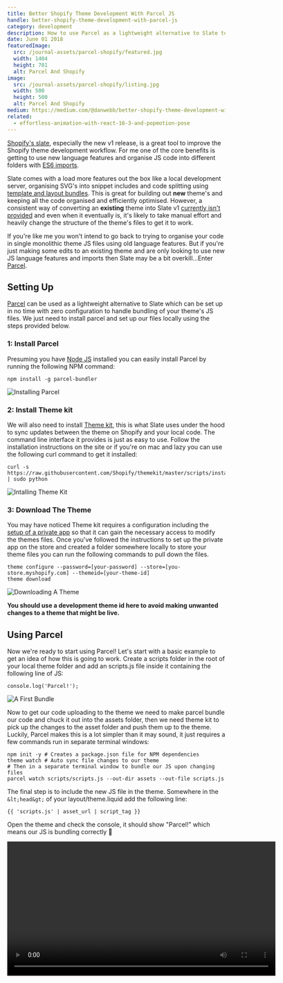 ```yaml
---
title: Better Shopify Theme Development With Parcel JS
handle: better-shopify-theme-development-with-parcel-js
category: development
description: How to use Parcel as a lightweight alternative to Slate to improve your Shopify themes development workflow when working on existing themes.
date: June 01 2018
featuredImage:
  src: /journal-assets/parcel-shopify/featured.jpg
  width: 1404
  height: 701
  alt: Parcel And Shopify
image:
  src: /journal-assets/parcel-shopify/listing.jpg
  width: 500
  height: 500
  alt: Parcel And Shopify
medium: https://medium.com/@danwebb/better-shopify-theme-development-with-parcel-js-704f17f367fc
related:
  - effortless-animation-with-react-16-3-and-popmotion-pose
---
```


[Shopify's slate](https://github.com/Shopify/slate), especially the new v1 release, is a great tool to improve the Shopify theme development workflow. For me one of the core benefits is getting to use new language features and organise JS code into different folders with [ES6 imports](https://developer.mozilla.org/en-US/docs/Web/JavaScript/Reference/Statements/import).

Slate comes with a load more features out the box like a local development server, organising SVG's into snippet includes and code splitting using [template and layout bundles](https://github.com/Shopify/slate/wiki/Template-and-layout-bundles). This is great for building out **new** theme's and keeping all the code organised and efficiently optimised. However, a consistent way of converting an **existing** theme into Slate v1 [currently isn't provided](https://github.com/Shopify/slate/issues/542) and even when it eventually is, it's likely to take manual effort and heavily change the structure of the theme's files to get it to work.

If you're like me you won't intend to go back to trying to organise your code in single monolithic theme JS files using old language features. But if you're just making some edits to an existing theme and are only looking to use new JS language features and imports then Slate may be a bit overkill...Enter [Parcel](https://parceljs.org/).

## Setting Up

[Parcel](https://parceljs.org/) can be used as a lightweight alternative to Slate which can be set up in no time with zero configuration to handle bundling of your theme's JS files. We just need to install parcel and set up our files locally using the steps provided below.  

### 1: Install Parcel

Presuming you have [Node JS](https://nodejs.org/en/) installed you can easily install Parcel by running the following NPM command:
```
npm install -g parcel-bundler
```
![Installing Parcel](/journal-assets/parcel-shopify/install-parcel.gif)

### 2: Install Theme kit

We will also need to install [Theme kit](https://shopify.github.io/themekit/), this is what Slate uses under the hood to sync updates between the theme on Shopify and your local code. The command line interface it provides is just as easy to use. Follow the installation instructions on the site or if you're on mac and lazy you can use the following curl command to get it installed:
```
curl -s https://raw.githubusercontent.com/Shopify/themekit/master/scripts/install | sudo python
```
![Intalling Theme Kit](/journal-assets/parcel-shopify/install-themekit.gif)

### 3: Download The Theme

You may have noticed Theme kit requires a configuration including the [setup of a private app](https://shopify.github.io/themekit/#get-api-access) so that it can gain the necessary access to modify the themes files. Once you've followed the instructions to set up the private app on the store and created a folder somewhere locally to store your theme files you can run the following commands to pull down the files.
```
theme configure --password=[your-password] --store=[you-store.myshopify.com] --themeid=[your-theme-id]
theme download
```
![Downloading A Theme](/journal-assets/parcel-shopify/theme-download.gif)

**You should use a development theme id here to avoid making unwanted changes to a theme that might be live.**

## Using Parcel

Now we're ready to start using Parcel! Let's start with a basic example to get an idea of how this is going to work. Create a scripts folder in the root of your local theme folder and add an scripts.js file inside it containing the following line of JS:
```
console.log('Parcel!');
```
![A First Bundle](/journal-assets/parcel-shopify/parcel-log.gif)

Now to get our code uploading to the theme we need to make parcel bundle our code and chuck it out into the assets folder, then we need theme kit to pick up the changes to the asset folder and push them up to the theme. Luckily, Parcel makes this is a lot simpler than it may sound, it just requires a few commands run in separate terminal windows:
```
npm init -y # Creates a package.json file for NPM dependencies
theme watch # Auto sync file changes to our theme
# Then in a separate terminal window to bundle our JS upon changing files
parcel watch scripts/scripts.js --out-dir assets --out-file scripts.js  
```
The final step is to include the new JS file in the theme. Somewhere in the `&lt;head&gt;` of your layout/theme.liquid add the following line:
```
{{ 'scripts.js' | asset_url | script_tag }}
```
Open the theme and check the console, it should show "Parcel!" which means our JS is bundling correctly 🎉

<video src="/journal-assets/parcel-shopify/theme-upload.mp4" width="620" controls="controls">
<div class="caption">Too big for a gif 😅</div>

Have a go at changing the `console.log` text to something different, parcel will automatically re-bundle the JS when you save which in turn causes theme kit to push the updated file up to the theme.

## Integrating The Existing Theme Code

OK, so we've successfully got Parcel bundling the code. Now let's include the existing theme files in our bundle so we ideally end up with just the one JS file that our theme needs to load in. Start by creating a folder under the scripts directory to add the old theme files too, I'm going to call it "core" so `/scripts/core`.

Find the old theme JS files in the assets folder, you may also identify them by checking the `layout/theme.liquid` file to see which scripts are included. Move any of the scripts you find into `/scripts/core` and remove the script includes from `/layout/theme.liquid`.

Now import the core files in your `scripts.js` file like: `import './core/core-file'`, make sure you maintain the order the files where previously included in. I'm using the "debut" theme, your theme will likely have different files but the process should still look something like this:

![Importing Theme Files](/journal-assets/parcel-shopify/imports.gif)

If you check back in the console you might come across some undefined variable errors 😩, don't panic. This will be because the theme contained some libraries that export themselves as modules instead of global variables if the libraries detect you're now using an environment that supports exports. There are a few ways you can deal with this...

1. The "correct" but time consuming way: Split the libraries out and import them individually, maybe moving some dependencies like JQuery to be managed with NPM.
2. The quick but risky way: Remove the exports code condition from the libraries source code so it forces the lib to be included as a global.
3. The quick and safe but less optimised way: Leave the file with the imported libraries as a separate script include in layout/theme.liquid

You're probably on a tight deadline and besides, setting up parcel was supposed to be quick and easy, wasn't it? Even if we do need to leave the third party libraries as a separate script include for now it's still better than going back monolithic theme JS files using old language features, so let's go with route #3. In the debut theme the file called `vendor.js` contains all these types of libs so I'm just going to move this file back into the theme for now.

![Handling External Libs](/journal-assets/parcel-shopify/external-libs.gif)

We now have Parcel bundling the old theme code alongside our new `console.log` without errors, you could call it a day here if you're happy with the changes and ready to push to production you can stop the watch task, add a live environment to the theme kit `config.yml` and use:
```
parcel build scripts/theme.js --out-dir assets --out-file theme.js
theme replace -e=live assets/theme.js layout/theme.liquid
```
The `parcel build` command will minify the code into an optimised production ready bundle you can use in the live theme. The `parcel watch` task doesn't include this minification because it makes bundling and debugging errors faster while developing.

## Improving The Workflow

Writing out these long parcel commands all the time is becoming a chore, let's create a shortcut using NPM scripts in our `package.json` to handle watching and building the JS bundle for us:
```
"scripts": {
	"watch": "concurrently \"theme watch\" \"parcel watch scripts/scripts.js --out-dir assets --out-file scripts.js\"",
	"build": "parcel build scripts/scripts.js --out-dir assets --out-file scripts.js"
}
```
The watch command uses [concurrently](https://www.npmjs.com/package/concurrently) so we don't have to run both `theme watch` and `parcel watch` separately. Concurrently is an NPM module so we will have to install it as a development dependency using:
```
npm i -D concurrently
```
From here on we can start watching for changes and automatically upload to our development theme using `npm run watch`:

![NPM Scripts](/journal-assets/parcel-shopify/npm-scripts.gif)

## Create Better Code

Awesome, now let's see how we might go about adding something a little more complicated to our theme than a `console.log`. The debut theme has an OK search page...But wouldn't it be cooler if the page didn't have to reload every time a new search was made?

![Standard Search](/journal-assets/parcel-shopify/search.gif)

It certainly would, it'd be even better if the results changed as you type in the search term, let's quickly add a new search module to handle a basic implementation of that.

I'm going to be running through this implementation fairly quickly, more to demonstrate the benefits of using Parcel than describing how to build the feature itself, but write a comment on [Medium](https://medium.com/@danwebb/better-shopify-theme-development-with-parcel-js-704f17f367fc) if you have any questions about it.

The feature is going to be built using new JS language features that may not be available in all browsers, so I'm going to install babel to compile the JS back to versions all browsers can use, firstly babel will need to be installed:
```
npm i -D babel-core babel-polyfill babel-preset-env
```

Then a `.babelrc` file in the theme directory added to tell parcel which babel preset to use:
```
{
  "presets": ["env"]
}
```

I'm then going to add `import 'babel-polyfill';` at the top of `scripts.js` to be able to use  new language features like [async/await](https://developer.mozilla.org/en-US/docs/Web/JavaScript/Reference/Statements/async_function). Parcel will automatically use babel so just by taking these few steps we can now safely use all the new JS language features we want to 💅.

Next I'm going to add two files `/templates/search.json.liquid` to provide a URL where we can get the search results in JSON format:
```
{% layout none %}
{% paginate search.results by 99 %}
{% capture results %}
  {% for item in search.results %}
    {
      "title": {{ item.title | highlight: search.terms | json }},
			"url": {{ item.url | within: item.collections.last | json }},
			"price": {{ item.price | json }},
			"featured_image": {{ item.featured_image.src | json }}
    }
    {% unless forloop.last %},{% endunless %}
  {% endfor %}
{% endcapture %}
{
  "count": {{ search.results_count }},
  "results": [{{ results }}]
}
{% endpaginate %}
```
And `/scripts/search.js` to handle updating the search results while the customer is typing in the search box:
```
const getResults = query => $.getJSON(`/search?view=json&q=${query}`);

const generateItemHtml = item => `
	<li class="list-view-item">
		<a href="${item.url}" class="list-view-item__link">
			<div class="list-view-item__image-column">
				<div class="list-view-item__image-wrapper">
					<img class="list-view-item__image" src="${item.featured_image}">
				</div>
			</div>

			<div class="list-view-item__title-column">
				<div class="list-view-item__title">${item.title}</div>
			</div>

			<div class="list-view-item__price-column">
				<div class="product-price">
					<span class="product-price__price">${item.price}</span>
				</div>
			</div>
		</a>
	</li>
`;

const updateSearchText = (query, count) => $('h1').html(`
	<span class="visuallyhidden">Search result:</span>
	${count} results for "${query}"
`);

const search = async e => {
	const query = e.target.value;
	const {results, count} = await getResults(query);
	const html = results.map(generateItemHtml).join('');
	$('.list-view-items').empty().append(html);
	updateSearchText(query, count);
}

export default () => $(() => $('#SearchInput').keyup(search));
```
Great, now all that's left is to include the new search module in our `/scripts/scripts.js` to make sure parcel adds it to the JS bundle:
```
import 'babel-polyfill';
import './core/lazysizes';
import './core/theme.js';
import search from './search';

if (window.location.pathname === '/search') {
	search();
}
```
Here's the result, much better 😊

![Dynamic Search](/journal-assets/parcel-shopify/dynamic-search.gif)

Hold up! Just one last thing...The formatting of the price looks off. Thinking about this problem, it's very likely at some point we will need to use JS to format prices elsewhere on the site. Rather than creating a solution specific to the search module let's create a re-usable utility function for formatting any money amounts under `/scripts/utils/format-money.js`
```
const formatMoney = amount => {
	const roundNumber = (num, dec) => Math.round(num * Math.pow(10, dec)) / Math.pow(10, dec);

	if (amount) {
		// Make sure "amount" is in cents
		if (String(amount).indexOf('.') > -1) {
			amount = Number(amount) * 100;
		}
		amount = (amount / 100).toFixed(2);
	} else {
		amount = 0.00;
	}

	return `$${amount}`;
};

export default formatMoney;
```
Now the `formatMoney` function can be imported and used anywhere in our code, `import` it into `/scripts/search.js` and pass in the items price while generating the html like so:
```
import formatMoney from './utils/format-money';

const getResults = query => $.getJSON(`/search?view=json&q=${query}`);

const generateItemHtml = item => `
	<li class="list-view-item">
		<a href="${item.url}" class="list-view-item__link">
			<div class="list-view-item__image-column">
				<div class="list-view-item__image-wrapper">
					<img class="list-view-item__image" src="${item.featured_image}">
				</div>
			</div>

			<div class="list-view-item__title-column">
				<div class="list-view-item__title">${item.title}</div>
			</div>

			<div class="list-view-item__price-column">
				<div class="product-price">
					<span class="product-price__price">${formatMoney(item.price)}</span>
				</div>
			</div>
		</a>
	</li>
`;

const updateSearchText = (query, count) => $('h1').html(`
	<span class="visuallyhidden">Search result:</span>
	${count} results for "${query}"
`);

const search = async e => {
	const query = e.target.value;
	const {results, count} = await getResults(query);
	const html = results.map(generateItemHtml).join('');
	$('.list-view-items').empty().append(html);
	updateSearchText(query, count);
}

export default () => $(() => $('#SearchInput').keyup(search));
```
Finally we now have dynamically displaying search results with correctly formatted prices 🎉

![Formatted Prices](/journal-assets/parcel-shopify/formatted-prices.gif)

## Conclusion

This post has been focussed on bundling Shopify theme JS files with Parcel as a lightweight alternative to Slate which can be integrated with existing themes. Hopefully this can help improve your development experience and efficiency while developing Shopify themes as well as the overall code quality and organisation whilst minimising the time impact of getting set up.

If you'd like to take your use of Parcel a step further take a look over it's [documentation](https://parceljs.org/getting_started.html), like Slate, Parcel also makes it possible to compile [SCSS](https://parceljs.org/assets.html#scss) and has built in support for [code splitting](https://parceljs.org/code_splitting.html).

